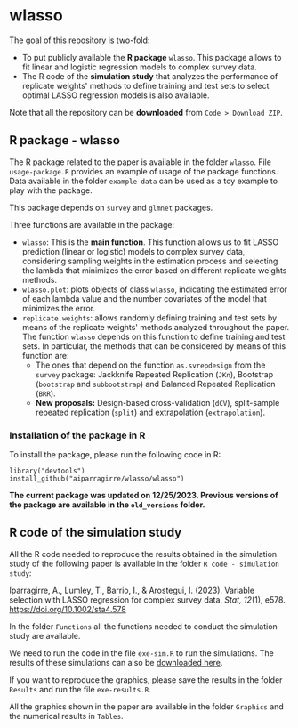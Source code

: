 # wlasso

The goal of this repository is two-fold: 

- To put publicly available the **R package** `wlasso`. This package allows to fit linear and logistic regression models to complex survey data.
- The R code of the **simulation study** that analyzes the performance of replicate weights' methods to define training and test sets to select optimal LASSO regression models is also available.

Note that all the repository can be **downloaded** from `Code > Download ZIP`.

## R package - wlasso

The R package related to the paper is available in the folder `wlasso`. File `usage-package.R` provides an example of usage of the package functions. Data available in the folder `example-data` can be used as a toy example to play with the package.

This package depends on `survey` and `glmnet` packages.

Three functions are available in the package:

- `wlasso`: This is the **main function**. This function allows us to fit LASSO prediction (linear or logistic) models to complex survey data, considering sampling weights in the estimation process and selecting the lambda that minimizes the error based on different replicate weights methods.
- `wlasso.plot`: plots objects of class `wlasso`, indicating the estimated error of each lambda value and the number covariates of the model that minimizes the error.
- `replicate.weights`: allows randomly defining training and test sets by means of the replicate weights' methods analyzed throughout the paper. The function `wlasso` depends on this function to define training and test sets. In particular, the methods that can be considered by means of this function are: 
  - The ones that depend on the function `as.svrepdesign` from the `survey` package: Jackknife Repeated Replication (`JKn`), Bootstrap (`bootstrap` and `subbootstrap`) and Balanced Repeated Replication (`BRR`).
  - **New proposals:** Design-based cross-validation (`dCV`), split-sample repeated replication (`split`) and extrapolation (`extrapolation`).

### Installation of the package in R

To install the package, please run the following code in R:

```{r}
library("devtools")
install_github("aiparragirre/wlasso/wlasso")
```

**The current package was updated on 12/25/2023. Previous versions of the package are available in the `old_versions` folder.**



## R code of the simulation study

All the R code needed to reproduce the results obtained in the simulation study of the following paper is available in the folder `R code - simulation study`: 

Iparragirre, A., Lumley, T., Barrio, I., & Arostegui, I. (2023). Variable selection with LASSO regression for complex survey data. *Stat, 12*(1), e578. https://doi.org/10.1002/sta4.578

In the folder `Functions` all the functions needed to conduct the simulation study are available.

We need to run the code in the file `exe-sim.R` to run the simulations. The results of these simulations can also be [downloaded here](http://aiparragirre006.quickconnect.to/d/s/s05YGPbtlVuBLlEmyrsCKzAzTWsAJQHj/WSBRz8Um3KgrI41j1AdLj2J3r52pfmuQ-RrVAxuUcJQo). 

If you want to reproduce the graphics, please save the results in the folder `Results` and run the file `exe-results.R`.

All the graphics shown in the paper are available in the folder `Graphics` and the numerical results in `Tables`.

